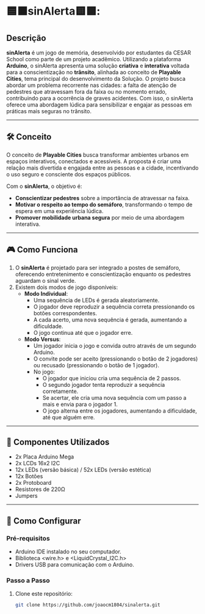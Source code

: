 # 🟦🟧sinAlerta🟨🟪:
## Descrição

**sinAlerta** é um jogo de memória, desenvolvido por estudantes da CESAR School como parte de um projeto acadêmico. Utilizando a plataforma **Arduino**, o sinAlerta apresenta uma solução **criativa** e **interativa** voltada para a conscientização no **trânsito**, alinhada ao conceito de **Playable Cities**, tema principal do desenvolvimento da Solução. O projeto busca abordar um problema recorrente nas cidades: a falta de atenção de pedestres que atravessam fora da faixa ou no momento errado, contribuindo para a ocorrência de graves acidentes. Com isso, o sinAlerta oferece uma abordagem lúdica para sensibilizar e engajar as pessoas em práticas mais seguras no trânsito.

---

## 🛠 Conceito

O conceito de **Playable Cities** busca transformar ambientes urbanos em espaços interativos, conectados e acessíveis. A proposta é criar uma relação mais divertida e engajada entre as pessoas e a cidade, incentivando o uso seguro e consciente dos espaços públicos.

Com o **sinAlerta**, o objetivo é:
- **Conscientizar pedestres** sobre a importância de atravessar na faixa.
- **Motivar o respeito ao tempo do semáforo**, transformando o tempo de espera em uma experiência lúdica.
- **Promover mobilidade urbana segura** por meio de uma abordagem interativa.

---

## 🎮 Como Funciona

1. O **sinAlerta** é projetado para ser integrado a postes de semáforo, oferecendo entretenimento e conscientização enquanto os pedestres aguardam o sinal verde.
2. Existem dois modos de jogo disponíveis:
   - **Modo Individual**:
     - Uma sequência de LEDs é gerada aleatoriamente.
     - O jogador deve reproduzir a sequência correta pressionando os botões correspondentes.
     - A cada acerto, uma nova sequência é gerada, aumentando a dificuldade.
     - O jogo continua até que o jogador erre.
   - **Modo Versus**:
     - Um jogador inicia o jogo e convida outro através de um segundo Arduino.
     - O convite pode ser aceito (pressionando o botão de 2 jogadores) ou recusado (pressionando o botão de 1 jogador).
     - No jogo:
       - O jogador que iniciou cria uma sequência de 2 passos.
       - O segundo jogador tenta reproduzir a sequência corretamente.
       - Se acertar, ele cria uma nova sequência com um passo a mais e envia para o jogador 1.
       - O jogo alterna entre os jogadores, aumentando a dificuldade, até que alguém erre.

---

## 🔧 Componentes Utilizados

- 2x Placa Arduino Mega
- 2x LCDs 16x2 I2C
- 12x LEDs (versão básica) / 52x LEDs (versão estética)
- 12x Botões
- 2x Protoboard
- Resistores de 220Ω
- Jumpers

---

## 🚀 Como Configurar

### Pré-requisitos
- Arduino IDE instalado no seu computador.
- Biblioteca <wire.h> e <LiquidCrystal_I2C.h>
- Drivers USB para comunicação com o Arduino.

### Passo a Passo
1. Clone este repositório:
   ```bash
   git clone https://github.com/joaocm1804/sinalerta.git



